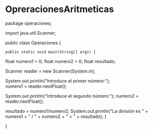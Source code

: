 # OpreracionesAritmeticas

package operaciones;

import java.util.Scanner;


public class Operaciones {

   
    public static void main(String[] args) {
float numero1 = 0;
float numero2 = 0;
float resultado;

Scanner reader = new Scanner(System.in);

System.out.println("Introduce el primer número:");			
numero1 = reader.nextFloat();
 
System.out.println("Introduce el segundo número:");
numero2 = reader.nextFloat();

resultado = numero1/numero2;
System.out.println("La división es " + numero1 + " / " + numero2 + " = " + resultado);
    }
    
}
